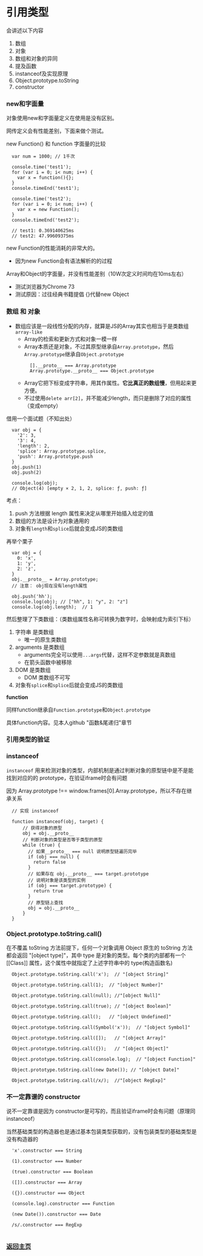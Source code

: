 # 引用类型

会讲述以下内容
1. 数组
2. 对象
3. 数组和对象的异同
4. 提及函数
5. instanceof及实现原理
6. Object.prototype.toString
7. constructor

### new和字面量

对象使用new和字面量定义在使用是没有区别。

网传定义会有性能差别，下面来做个测试。

new Function() 和 function 字面量的比较
```
  var num = 1000; // 1千次

  console.time('test1');
  for (var i = 0; i< num; i++) {
    var x = function(){};
  }
  console.timeEnd('test1');

  console.time('test2');
  for (var i = 0; i< num; i++) {
    var x = new Function();
  }
  console.timeEnd('test2');
  
  // test1: 0.369140625ms
  // test2: 47.99609375ms
```
new Function的性能消耗的非常大的。
  * 因为new Function会有语法解析的的过程
  
Array和Object的字面量，并没有性能差别（10W次定义时间均在10ms左右）
  * 测试浏览器为Chrome 73
  * 测试原因：过往经典书籍提倡 {}代替new Object


### 数组 和 对象

* 数组应该是一段线性分配的内存，就算是JS的Array其实也相当于是类数组`array-like`
  * Array的检索和更新方式和对象一模一样
  * Array本质还是对象，不过其原型继承自`Array.prototype`，然后`Array.prototype`继承自`Object.prototype`
    ```
      [].__proto__ === Array.prototype
      Array.prototype.__proto__ === Object.prototype
    ```
  * Array它把下标变成字符串，用其作属性。**它比真正的数组慢**，但用起来更方便。
  * 不过使用`delete arr[2]`，并不能减少length，而只是删除了对应的属性（变成empty）

借用一个面试题（不知出处）
```
  var obj = {
    '2': 3,
    '3': 4,
    'length': 2,
    'splice': Array.prototype.splice,
    'push': Array.prototype.push
  }
  obj.push(1)
  obj.push(2)

  console.log(obj);
  // Object(4) [empty × 2, 1, 2, splice: ƒ, push: ƒ]
```

考点：
1. push 方法根据 length 属性来决定从哪里开始插入给定的值
2. 数组的方法是设计为对象通用的
3. 对象有`length`和`splice`后就会变成JS的类数组

再举个栗子

```
  var obj = {
    0: 'x',
    1: 'y',
    2: 'z',
  }
  obj.__proto__ = Array.prototype;
  // 注意： obj现在没有length属性

  obj.push('hh');
  console.log(obj); // ["hh", 1: "y", 2: "z"]
  console.log(obj.length);  // 1
```

然后整理了下类数组：（类数组属性名称可转换为数字时，会映射成为索引下标）

1. 字符串 是类数组
    - 唯一的原生类数组
2. arguments 是类数组
    - arguments完全可以使用`...args`代替，这样不定参数就是真数组
    - 在箭头函数中被移除
3. DOM 是类数组
    - DOM 类数组不可写
4. 对象有`splice`和`splice`后就会变成JS的类数组

**function**

同样function继承自`Function.prototype`和`Object.prototype`

具体function内容。见本人github "函数&尾递归"章节

### 引用类型的验证

### instanceof

`instanceof` 用来检测对象的类型，内部机制是通过判断对象的原型链中是不是能找到对应的的 prototype，在验证iframe时会有问题

因为 Array.prototype !== window.frames[0].Array.prototype，所以不存在继承关系

```
  // 实现 instanceof

  function instanceof(obj, target) {
      // 获得对象的原型
      obj = obj.__proto__
      // 判断对象的类型是否等于类型的原型
      while (true) {
        // 如果__proto__ === null 说明原型链遍历完毕
        if (obj === null) {
          return false
        }
        // 如果存在 obj.__proto__ === target.prototype
        // 说明对象是该类型的实例
        if (obj === target.prototype) {
          return true
        }
        // 原型链上查找
        obj = obj.__proto__
      }
  }
```

### Object.prototype.toString.call()

在不覆盖 toString 方法前提下，任何一个对象调用 Object 原生的 toString 方法都会返回 "[object type]"，其中 type 是对象的类型。每个类的内部都有一个 [\[Class]] 属性，这个属性中就指定了上述字符串中的 type(构造函数名)

```
  Object.prototype.toString.call('x');  // "[object String]"

  Object.prototype.toString.call(1);  // "[object Number]"

  Object.prototype.toString.call(null); //"[object Null]"

  Object.prototype.toString.call(true); // "[object Boolean]"

  Object.prototype.toString.call();   // "[object Undefined]"

  Object.prototype.toString.call(Symbol('x'));  // "[object Symbol]"

  Object.prototype.toString.call([]);   // "[object Array]"

  Object.prototype.toString.call({});   // "[object Object]"

  Object.prototype.toString.call(console.log);  // "[object Function]"

  Object.prototype.toString.call(new Date()); // "[object Date]"

  Object.prototype.toString.call(/x/);  //"[object RegExp]"
```

### 不一定靠谱的 constructor 

说不一定靠谱是因为 constructor是可写的，而且验证iframe时会有问题（原理同 instanceof）

当然基础类型的构造器也是通过基本包装类型获取的，没有包装类型的基础类型是没有构造器的

```
  'x'.constructor === String

  (1).constructor === Number

  (true).constructor === Boolean

  ([]).constructor === Array

  ({}).constructor === Object

  (console.log).constructor === Function

  (new Date()).constructor === Date

  /s/.constructor === RegExp
  
```

### [返回主页](/README.md)